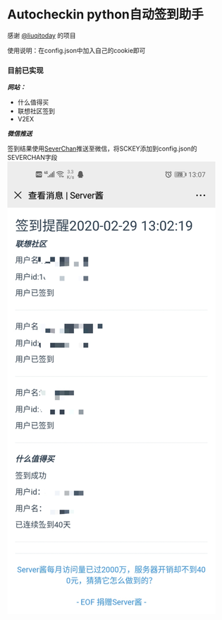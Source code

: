 # Autocheckin python自动签到助手 
感谢 [@liuqitoday](https://github.com/liuqitoday/checkin-helper) 的项目

使用说明：在config.json中加入自己的cookie即可

### 目前已实现

***网站：***
- 什么值得买 
- 联想社区签到
- V2EX

***微信推送***

签到结果使用[SeverChan](http://sc.ftqq.com/3.version)推送至微信，将SCKEY添加到config.json的SEVERCHAN字段
![SeverChan](./pic/severchan.jpg)

